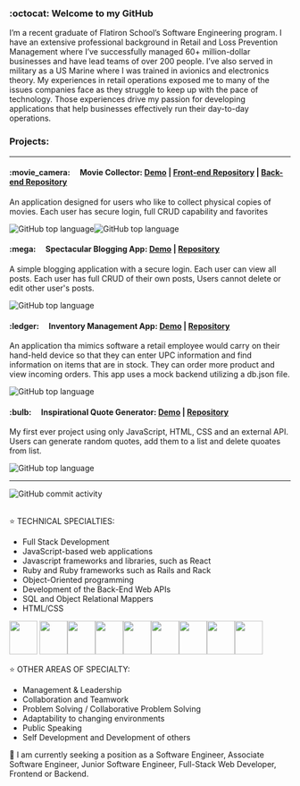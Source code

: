 ### :octocat: Welcome to my GitHub

<!--
**ethan-rodriguez/ethan-rodriguez** is a ✨ _special_ ✨ repository because its `README.md` (this file) appears on your GitHub profile.

Here are some ideas to get you started:

- 🔭 I’m currently working on ...
- 🌱 I’m currently learning ...
- 👯 I’m looking to collaborate on ...
- 🤔 I’m looking for help with ...
- 💬 Ask me about ...
- 📫 How to reach me: ...
- 😄 Pronouns: ...
- ⚡ Fun fact: ...

-->

I’m a recent graduate of Flatiron School’s Software Engineering program. I have an extensive professional background in Retail and Loss Prevention Management where I’ve successfully managed 60+ million-dollar businesses and have lead teams of over 200 people.  I’ve also served in military as a US Marine where I was trained in avionics and electronics theory.  My experiences in retail operations exposed me to many of the issues companies face as they struggle to keep up with the pace of technology.  Those experiences drive my passion for developing applications that help businesses effectively run their day-to-day operations.

<H3>Projects:</H3><hr>
 <h4>:movie_camera:&emsp; Movie Collector: <a href='https://youtu.be/O9pT7q1Ku4A' target="_blank" rel="noopener noreferrer" >Demo</a> | <a href='https://github.com/ethan-rodriguez/movie-collector-application' target="_blank" rel="noopener noreferrer">Front-end Repository</a> | <a href='https://github.com/ethan-rodriguez/movie-collector-api' target="_blank" rel="noopener noreferrer">Back-end Repository</a></h4><p>An application designed for users who like to collect physical copies of movies. Each user has secure login, full CRUD capability and favorites</p>
 <img alt="GitHub top language" src="https://img.shields.io/github/languages/top/ethan-rodriguez/movie-collector-application" ><img alt="GitHub top language" src="https://img.shields.io/github/languages/top/ethan-rodriguez/movie-collector-api">
 
<h4>:mega:&emsp; Spectacular Blogging App: <a href='https://youtu.be/p-pANUqHjIQ' target="_blank" rel="noopener noreferrer">Demo</a> | <a href='https://github.com/ethan-rodriguez/blog-application' target="_blank" rel="noopener noreferrer">Repository</a> </h4><p>A simple blogging application with a secure login. Each user can view all posts.  Each user has full CRUD of their own posts, Users cannot delete or edit other user's posts.</p>
<img alt="GitHub top language" src="https://img.shields.io/github/languages/top/ethan-rodriguez/blog-application">

<h4>:ledger:&emsp; Inventory Management App: <a href='https://youtu.be/OkBXm5hcZTg' target="_blank" rel="noopener noreferrer">Demo</a> | <a href='https://github.com/ethan-rodriguez/inventory-management-application' target="_blank" rel="noopener noreferrer">Repository</a> </h4><p>An application tha mimics software a retail employee would carry on their hand-held device so that they can enter UPC information and find information on items that are in stock.  They can order more product and view incoming orders.  This app uses a mock backend utilizing a db.json file.</p>
<img alt="GitHub top language" src="https://img.shields.io/github/languages/top/ethan-rodriguez/inventory-management-system">

<h4>:bulb:&emsp; Inspirational Quote Generator: <a href='https://youtu.be/r3Yv2LutkYE' target="_blank" rel="noopener noreferrer">Demo</a> | <a href='https://github.com/ethan-rodriguez/inspirational-quote-generator' target="_blank" rel="noopener noreferrer">Repository</a> </h4><p>My first ever project using only JavaScript, HTML, CSS and an external API.  Users can generate random quotes, add them to a list and delete quoates from list.</p>
<img alt="GitHub top language" src="https://img.shields.io/github/languages/top/ethan-rodriguez/inspirational-quote-generator">

  <hr />

<img alt="GitHub commit activity" src="https://img.shields.io/github/commit-activity/m/ethan-rodriguez/ethan-rodriguez"><br><br>


⭐️  TECHNICAL SPECIALTIES:
- Full Stack Development
- JavaScript-based web applications
- Javascript frameworks and libraries, such as React
- Ruby and Ruby frameworks such as Rails and Rack
- Object-Oriented programming
- Development of the Back-End Web APIs
- SQL and Object Relational Mappers
- HTML/CSS

<img src="https://cdn.jsdelivr.net/gh/devicons/devicon/icons/javascript/javascript-original.svg" height="60" width="50" /> <img src="https://cdn.jsdelivr.net/gh/devicons/devicon/icons/react/react-original-wordmark.svg" height="60" width="50"/><img src="https://cdn.jsdelivr.net/gh/devicons/devicon/icons/ruby/ruby-original-wordmark.svg" height="60" width="50" /><img src="https://cdn.jsdelivr.net/gh/devicons/devicon/icons/rails/rails-original-wordmark.svg" height="60" width="50"/><img src="https://cdn.jsdelivr.net/gh/devicons/devicon/icons/html5/html5-original-wordmark.svg" height="60" width="50"/><img src="https://cdn.jsdelivr.net/gh/devicons/devicon/icons/css3/css3-original-wordmark.svg" height="60" width="50"/><img src="https://cdn.jsdelivr.net/gh/devicons/devicon/icons/bootstrap/bootstrap-plain-wordmark.svg" height="60" width="50"/><img src="https://cdn.jsdelivr.net/gh/devicons/devicon/icons/postgresql/postgresql-plain-wordmark.svg" height="60" width="50"/><img src="https://cdn.jsdelivr.net/gh/devicons/devicon/icons/vscode/vscode-original-wordmark.svg" height="60" width="50"/>





⭐️  OTHER AREAS OF SPECIALTY:
- Management & Leadership
- Collaboration and Teamwork
- Problem Solving / Collaborative Problem Solving
- Adaptability to changing environments
- Public Speaking
- Self Development and Development of others

📌  I am currently seeking a  position as a Software Engineer, Associate Software Engineer, Junior Software Engineer, Full-Stack Web Developer, Frontend or Backend.
